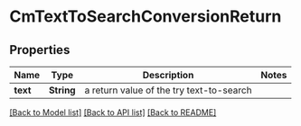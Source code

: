# CmTextToSearchConversionReturn

## Properties

Name | Type | Description | Notes
------------ | ------------- | ------------- | -------------
**text** | **String** | a return value of the try text-to-search | 

[[Back to Model list]](../README.md#documentation-for-models) [[Back to API list]](../README.md#documentation-for-api-endpoints) [[Back to README]](../README.md)


